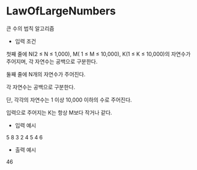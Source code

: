 # LawOfLargeNumbers
큰 수의 법칙 알고리즘
- 입력 조건 

첫째 줄에 N(2 ≤ N ≤ 1,000), M( 1 ≤ M ≤ 10,000), K(1 ≤ K ≤ 10,000)의 자연수가 주어지며, 각 자연수는 공백으로 구분한다.

둘째 줄에 N개의 자연수가 주어진다. 

각 자연수는 공백으로 구분한다.

단, 각각의 자연수는 1 이상 10,000 이하의 수로 주어진다.

입력으로 주어지는 K는 항상 M보다 작거나 같다.


- 입력 예시

5 8 3
2 4 5 4 6
- 출력 예시

46
